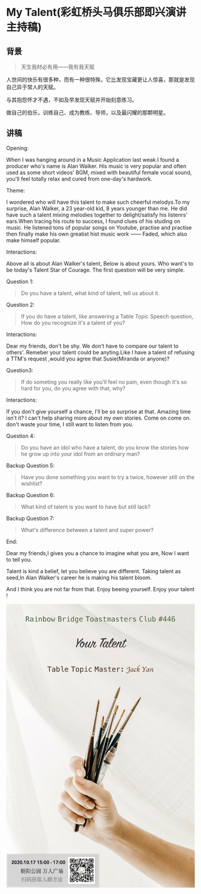 # My Talent(彩虹桥头马俱乐部即兴演讲主持稿)

## 背景

> 天生我材必有用——我有我天赋

人世间的快乐有很多种，而有一种很特殊，它比发现宝藏更让人惊喜，那就是发现自己异于常人的天赋。

与其抱怨怀才不遇，不如及早发现天赋并开始刻意练习。

做自己的伯乐，训练自己、成为教练、导师，以及最闪耀的那颗明星。

## 讲稿

Opening:

When I was hanging around in a Music Application last weak.I found a producer who's name is Alan Walker. 
His music is very popular and often used as some short videos' BGM, mixed with beautiful female vocal sound, you'll feel totally relax and cured from one-day's hardwork.

Theme:

I wondered who will have this talent to make such cheerful melodys.To my surprise, Alan Walker, a 23 year-old kid, 8 years younger than me. He did have such a talent mixing melodies together to delight/satisfy his listenrs' ears.When tracing his route to success, I found clues of his studing on music. He listened tons of popular songs on Youtube, practise and practise then finally make his own greatist hist music work ——  Faded, which also make himself popular.

Interactions:

Above all is about Alan Walker's talent, Below is about yours. Who want's to be today's  Talent Star of Courage. The first question will be very simple.

Question 1:

> Do you have a talent, what kind of talent, tell us about it.

Question 2:

> If you do have a talent, like answering a Table Topic Speech question, How do you recognize it's a talent of you? 

Interactions:

Dear my friends,  don't be shy. We don't have to compare our talent to others'. Remeber your talent could be anyting.Like I have a talent of refusing a TTM's request ,would you agree that Susie(Miranda or anyone)? 

Question3: 

> If do someting you really like you'll feel no pain, even though it's so hard for you, do you agree with that, why?

Interactions:

If you don't give yourself a chance, I'll be so surprise at that. Amazing time isn't it? I can't help sharing more about my own stories. Come on come on. don't waste your time, I still want to listen from you.

Question 4:

> Do you have an idol who have a talent, do you know the stories how he grow up into your idol from an ordinary man? 

Backup Question 5:

> Have you done something you want to try a twice, however still on the wishlist? 

Backup Question 6:

> What kind of talent is you want to have but still lack? 

Backup Question 7:

> What's difference between a talent and super power? 

End: 

Dear my friends,I gives you a chance to imagine what you are, Now I want to tell you.

Talent is kind a belief, let you believe you are different. Taking talent as seed,In Alan Walker's career he is making his talent bloom. 

And I think you are not far from that. Enjoy beeing yourself. Enjoy your talent !

![](ttm-446-hd.jpg)